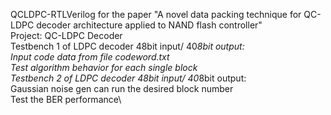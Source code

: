 QCLDPC-RTLVerilog for the paper "A novel data packing technique for QC-LDPC decoder architecture applied to NAND flash controller"\
Project: QC-LDPC Decoder\
Testbench 1 of LDPC decoder 48bit input/ 40*8bit output:\
          Input code data from file codeword.txt\
           Test algorithm behavior for each single block\
Testbench 2 of LDPC decoder 48bit input/ 40*8bit output:\
          Gaussian noise gen can run the desired block number\
          Test the BER performance\
